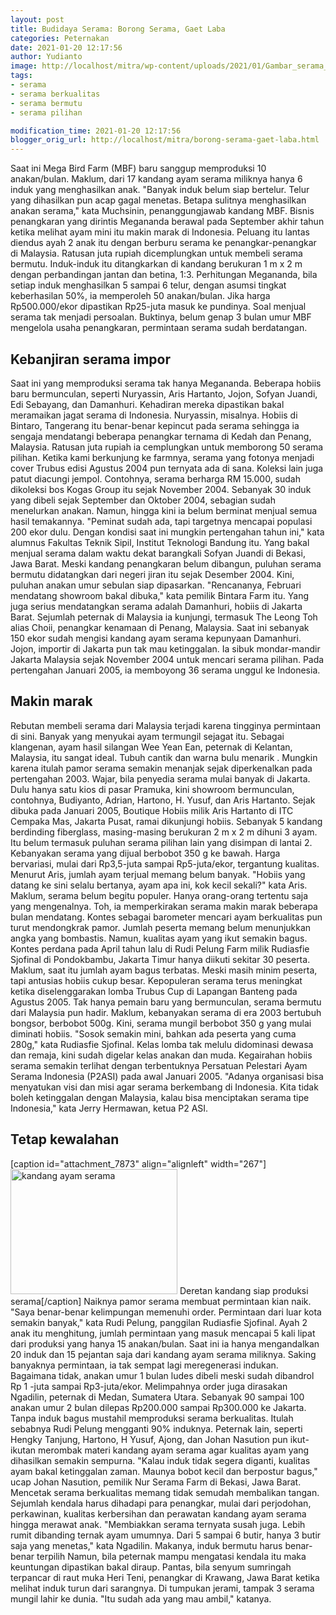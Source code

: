 ```yaml
---
layout: post
title: Budidaya Serama: Borong Serama, Gaet Laba
categories: Peternakan
date: 2021-01-20 12:17:56
author: Yudianto
image: http://localhost/mitra/wp-content/uploads/2021/01/Gambar_serama_949x768.jpg
tags:
- serama
- serama berkualitas
- serama bermutu
- serama pilihan

modification_time: 2021-01-20 12:17:56
blogger_orig_url: http://localhost/mitra/borong-serama-gaet-laba.html
---
```


Saat ini Mega Bird Farm (MBF) baru sanggup memproduksi 10 anakan/bulan. Maklum, dari 17 kandang ayam serama miliknya hanya 6 induk yang menghasilkan anak. "Banyak induk belum siap bertelur. Telur yang dihasilkan pun acap gagal menetas. Betapa sulitnya menghasilkan anakan serama," kata Muchsinin, penanggungjawab kandang MBF.
Bisnis penangkaran yang dirintis Megananda berawal pada September akhir tahun ketika melihat ayam mini itu makin marak di Indonesia. Peluang itu lantas diendus ayah 2 anak itu dengan berburu serama ke penangkar-penangkar di Malaysia.
Ratusan juta rupiah dicemplungkan untuk membeli serama bermutu. Induk-induk itu ditangkarkan di kandang berukuran 1 m x 2 m dengan perbandingan jantan dan betina, 1:3.
Perhitungan Megananda, bila setiap induk menghasilkan 5 sampai 6 telur, dengan asumsi tingkat keberhasilan 50%, ia memperoleh 50 anakan/bulan. Jika harga Rp500.000/ekor dipastikan Rp25-juta masuk ke pundinya. Soal menjual serama tak menjadi persoalan. Buktinya, belum genap 3 bulan umur MBF mengelola usaha penangkaran, permintaan serama sudah berdatangan.
<h2 id="impor">Kebanjiran serama impor</h2>
Saat ini yang memproduksi serama tak hanya Megananda. Beberapa hobiis baru bermunculan, seperti Nuryassin, Aris Hartanto, Jojon, Sofyan Juandi, Edi Sebayang, dan Damanhuri. Kehadiran mereka dipastikan bakal meramaikan jagat serama di Indonesia.
Nuryassin, misalnya. Hobiis di Bintaro, Tangerang itu benar-benar kepincut pada serama sehingga ia sengaja mendatangi beberapa penangkar ternama di Kedah dan Penang, Malaysia. Ratusan juta rupiah ia cemplungkan untuk memborong 50 serama pilihan.
Ketika kami berkunjung ke farmnya, serama yang fotonya menjadi cover Trubus edisi Agustus 2004 pun ternyata ada di sana. Koleksi lain juga patut diacungi jempol. Contohnya, serama berharga RM 15.000, sudah dikoleksi bos Kogas Group itu sejak November 2004.
Sebanyak 30 induk yang dibeli sejak September dan Oktober 2004, sebagian sudah menelurkan anakan. Namun, hingga kini ia belum berminat menjual semua hasil temakannya.
"Peminat sudah ada, tapi targetnya mencapai populasi 200 ekor dulu. Dengan kondisi saat ini mungkin pertengahan tahun ini," kata alumnus Fakultas Teknik Sipil, Institut Teknologi Bandung itu.
Yang bakal menjual serama dalam waktu dekat barangkali Sofyan Juandi di Bekasi, Jawa Barat. Meski kandang penangkaran belum dibangun, puluhan serama bermutu didatangkan dari negeri jiran itu sejak Desember 2004. Kini, puluhan anakan umur sebulan siap dipasarkan. "Rencananya, Februari mendatang showroom bakal dibuka," kata pemilik Bintara Farm itu.
Yang juga serius mendatangkan serama adalah Damanhuri, hobiis di Jakarta Barat. Sejumlah peternak di Malaysia ia kunjungi, termasuk The Leong Toh alias Choii, penangkar kenamaan di Penang, Malaysia.
Saat ini sebanyak 150 ekor sudah mengisi kandang ayam serama kepunyaan Damanhuri. Jojon, importir di Jakarta pun tak mau ketinggalan. Ia sibuk mondar-mandir Jakarta Malaysia sejak November 2004 untuk mencari serama pilihan. Pada pertengahan Januari 2005, ia memboyong 36 serama unggul ke Indonesia.
<h2 id="marak">Makin marak</h2>
Rebutan membeli serama dari Malaysia terjadi karena tingginya permintaan di sini. Banyak yang menyukai ayam termungil sejagat itu. Sebagai klangenan, ayam hasil silangan Wee Yean Ean, peternak di Kelantan, Malaysia, itu sangat ideal. Tubuh cantik dan warna bulu menarik .
Mungkin karena itulah pamor serama semakin menanjak sejak diperkenalkan pada pertengahan 2003. Wajar, bila penyedia serama mulai banyak di Jakarta. Dulu hanya satu kios di pasar Pramuka, kini showroom bermunculan, contohnya, Budiyanto, Adrian, Hartono, H. Yusuf, dan Aris Hartanto.
Sejak dibuka pada Januari 2005, Boutique Hobiis milik Aris Hartanto di ITC Cempaka Mas, Jakarta Pusat, ramai dikunjungi hobiis. Sebanyak 5 kandang berdinding fiberglass, masing-masing berukuran 2 m x 2 m dihuni 3 ayam.
Itu belum termasuk puluhan serama pilihan lain yang disimpan di lantai 2. Kebanyakan serama yang dijual berbobot 350 g ke bawah. Harga bervariasi, mulai dari Rp3,5-juta sampai Rp5-juta/ekor, tergantung kualitas.
Menurut Aris, jumlah ayam terjual memang belum banyak. "Hobiis yang datang ke sini selalu bertanya, ayam apa ini, kok kecil sekali?" kata Aris. Maklum, serama belum begitu populer. Hanya orang-orang tertentu saja yang mengenalnya. Toh, ia memperkirakan serama makin marak beberapa bulan mendatang.
Kontes sebagai barometer mencari ayam berkualitas pun turut mendongkrak pamor. Jumlah peserta memang belum menunjukkan angka yang bombastis.
Namun, kualitas ayam yang ikut semakin bagus. Kontes perdana pada April tahun lalu di Rudi Pelung Farm milik Rudiasfie Sjofinal di Pondokbambu, Jakarta Timur hanya diikuti sekitar 30 peserta. Maklum, saat itu jumlah ayam bagus terbatas. Meski masih minim peserta, tapi antusias hobiis cukup besar.
Kepopuleran serama terus meningkat ketika diselenggarakan lomba Trubus Cup di Lapangan Banteng pada Agustus 2005. Tak hanya pemain baru yang bermunculan, serama bermutu dari Malaysia pun hadir.
Maklum, kebanyakan serama di era 2003 bertubuh bongsor, berbobot 500g. Kini, serama mungil berbobot 350 g yang mulai diminati hobiis. "Sosok semakin mini, bahkan ada peserta yang cuma 280g," kata Rudiasfie Sjofinal. Kelas lomba tak melulu didominasi dewasa dan remaja, kini sudah digelar kelas anakan dan muda.
Kegairahan hobiis serama semakin terlihat dengan terbentuknya Persatuan Pelestari Ayam Serama Indonesia (P2ASI) pada awal Januari 2005. "Adanya organisasi bisa menyatukan visi dan misi agar serama berkembang di Indonesia. Kita tidak boleh ketinggalan dengan Malaysia, kalau bisa menciptakan serama tipe Indonesia," kata Jerry Hermawan, ketua P2 ASI.
<h2 id="kewalahan">Tetap kewalahan</h2>
[caption id="attachment_7873" align="alignleft" width="267"]<a href="http://127.0.0.1/mitra/wp-content/uploads/2021/01/Gambar_kandang_1024x765.jpg"><img class=" wp-image-7873" src="http://127.0.0.1/mitra/wp-content/uploads/2021/01/Gambar_kandang_1024x765.jpg" alt="kandang ayam serama" width="267" height="200" /></a> Deretan kandang siap produksi serama[/caption]
Naiknya pamor serama membuat permintaan kian naik. "Saya benar-benar kelimpungan memenuhi order. Permintaan dari luar kota semakin banyak," kata Rudi Pelung, panggilan Rudiasfie Sjofinal.
Ayah 2 anak itu menghitung, jumlah permintaan yang masuk mencapai 5 kali lipat dari produksi yang hanya 15 anakan/bulan. Saat ini ia hanya mengandalkan 20 induk dan 15 pejantan saja dari kandang ayam serama miliknya.
Saking banyaknya permintaan, ia tak sempat lagi meregenerasi indukan. Bagaimana tidak, anakan umur 1 bulan ludes dibeli meski sudah dibandrol Rp 1 -juta sampai Rp3-juta/ekor. Melimpahnya order juga dirasakan Ngadilin, peternak di Medan, Sumatera Utara. Sebanyak 90 sampai 100 anakan umur 2 bulan dilepas Rp200.000 sampai Rp300.000 ke Jakarta.
Tanpa induk bagus mustahil memproduksi serama berkualitas. Itulah sebabnya Rudi Pelung mengganti 90% induknya. Peternak lain, seperti Hengky Tanjung, Hartono, H Yusuf, Ajong, dan Johan Nasution pun ikut-ikutan merombak materi kandang ayam serama agar kualitas ayam yang dihasilkan semakin sempurna. "Kalau induk tidak segera diganti, kualitas ayam bakal ketinggalan zaman. Maunya bobot kecil dan berpostur bagus," ucap Johan Nasution, pemilik Nur Serama Farm di Bekasi, Jawa Barat.
Mencetak serama berkualitas memang tidak semudah membalikan tangan. Sejumlah kendala harus dihadapi para penangkar, mulai dari perjodohan, perkawinan, kualitas kerbersihan dan perawatan kandang ayam serama hingga merawat anak. "Membiakkan serama ternyata susah juga. Lebih rumit dibanding ternak ayam umumnya. Dari 5 sampai 6 butir, hanya 3 butir saja yang menetas," kata Ngadilin. Makanya, induk bermutu harus benar-benar terpilih
Namun, bila peternak mampu mengatasi kendala itu maka keuntungan dipastikan bakal diraup. Pantas, bila senyum sumringah terpancar di raut muka Heri Teni, penangkar di Krawang, Jawa Barat ketika melihat induk turun dari sarangnya. Di tumpukan jerami, tampak 3 serama mungil lahir ke dunia. "Itu sudah ada yang mau ambil," katanya.

